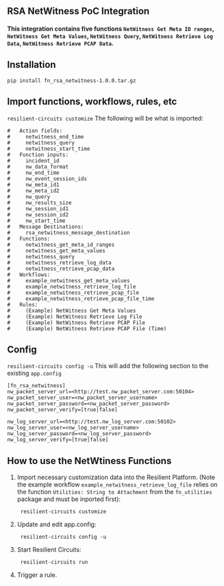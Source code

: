 ## RSA NetWitness PoC Integration

#### This integration contains five functions `NetWitness Get Meta ID ranges`, `NetWitness Get Meta Values`, `NetWitness Query`, `NetWitness Retrieve Log Data`, `NetWitness Retrieve PCAP Data`.

## Installation
`pip install fn_rsa_netwitness-1.0.0.tar.gz`

## Import functions, workflows, rules, etc
`resilient-circuits customize`
The following will be what is imported:

    #   Action fields:
    #     netwitness_end_time
    #     netwitness_query
    #     netwitness_start_time
    #   Function inputs:
    #     incident_id
    #     nw_data_format
    #     nw_end_time
    #     nw_event_session_ids
    #     nw_meta_id1
    #     nw_meta_id2
    #     nw_query
    #     nw_results_size
    #     nw_session_id1
    #     nw_session_id2
    #     nw_start_time
    #   Message Destinations:
    #     rsa_netwitness_message_destination
    #   Functions:
    #     netwitness_get_meta_id_ranges
    #     netwitness_get_meta_values
    #     netwitness_query
    #     netwitness_retrieve_log_data
    #     netwitness_retrieve_pcap_data
    #   Workflows:
    #     example_netwitness_get_meta_values
    #     example_netwitness_retrieve_log_file
    #     example_netwitness_retrieve_pcap_file
    #     example_netwitness_retrieve_pcap_file_time
    #   Rules:
    #     (Example) NetWitness Get Meta Values
    #     (Example) NetWitness Retrieve Log File
    #     (Example) NetWitness Retrieve PCAP File
    #     (Example) NetWitness Retrieve PCAP File (Time)

## Config
`resilient-circuits config -u`
This will add the following section to the existing `app.config`

	[fn_rsa_netwitness]
	nw_packet_server_url=<http://test.nw_packet_server.com:50104>
	nw_packet_server_user=<nw_packet_server_username>
	nw_packet_server_password=<nw_packet_server_password>
	nw_packet_server_verify=[true|false]

	nw_log_server_url=<http://test.nw_log_server.com:50102>
	nw_log_server_user=<nw_log_server_username>
	nw_log_server_password=<nw_log_server_password>
	nw_log_server_verify=[true|false]


## How to use the NetWtiness Functions
1. Import necessary customization data into the Resilient Platform. (Note the example workflow `example_netwitness_retrieve_log_file` relies on the function `Utilities: String to Attachment` from the `fn_utilities` package and must be inported first):

        resilient-circuits customize

2. Update and edit app.config:

		resilient-circuits config -u

3. Start Resilient Circuits:

		resilient-circuits run

4. Trigger a rule.

